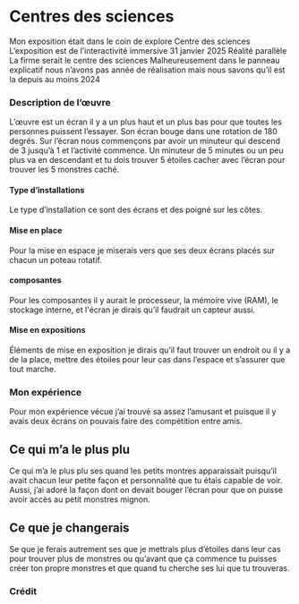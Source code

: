 <h1>Centres des sciences</h1>

Mon exposition était dans le coin de explore
Centre des sciences
L’exposition est de l’interactivité immersive 
31 janvier 2025
Réalité parallèle
La firme serait le centre des sciences
Malheureusement dans le panneau explicatif nous n’avons pas année de réalisation mais nous savons qu’il est la depuis au moins 2024


<h3>Description de l’œuvre</h3>

L’œuvre est un écran il y a un plus haut et un plus bas pour que toutes les personnes puissent l’essayer. Son écran bouge dans une rotation de 180 degrés. Sur l’écran nous commençons par avoir un minuteur qui descend de 3 jusqu’à 1 et l’activité commence. Un minuteur de 5 minutes ou un peu plus va en descendant et tu dois trouver 5 étoiles cacher avec l’écran pour trouver les 5 monstres caché.


<h4>Type d’installations</h4>

Le type d’installation ce sont des écrans et des poigné sur les côtes.


<h4>Mise en place</h4>

Pour la mise en espace je miserais vers que ses deux écrans placés sur chacun un poteau rotatif. 


<h4>composantes</h4>

Pour les composantes il y aurait le processeur, la mémoire vive (RAM), le stockage interne, et l'écran je dirais qu’il faudrait un capteur aussi.


<h4>Mise en expositions</h4>

Éléments de mise en exposition je dirais qu’il faut trouver un endroit ou il y a de la place, mettre des étoiles pour leur cas dans l’espace et s’assurer que tout marche.


<h3>Mon expérience</h3>

Pour mon expérience vécue j’ai trouvé sa assez l’amusant et puisque il y avais deux écrans on pouvais faire des compétition entre amis.


<h2>Ce qui m’a le plus plu</h2>

Ce qui m’a le plus plu ses quand les petits montres apparaissait puisqu’il avait chacun leur petite façon et personnalité que tu étais capable de voir. Aussi, j’ai adoré la façon dont on devait bouger l’écran pour que on puisse avoir accès au petit monstres mignon.


<h2>Ce que je changerais</h2>

Se que je ferais autrement ses que je mettrais plus d’étoiles dans leur cas pour trouver plus de monstres ou qu’avant que ça commence tu puisses créer ton propre monstres et que quand tu cherche ses lui que tu trouveras.


<h3>Crédit</h3>
